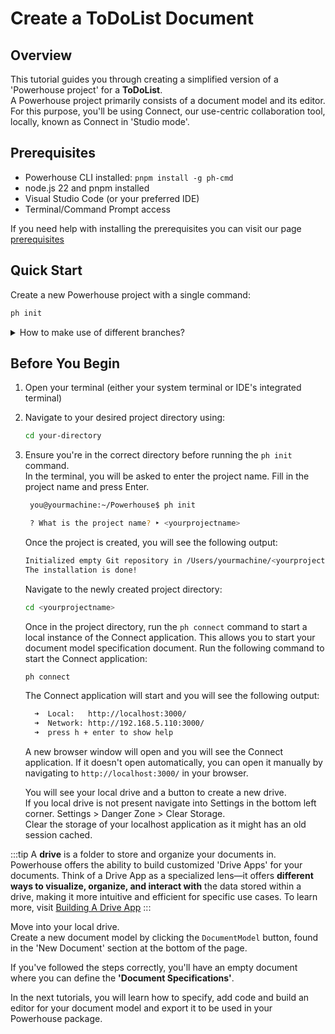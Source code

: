 # Create a ToDoList Document

## Overview
This tutorial guides you through creating a simplified version of a 'Powerhouse project' for a **ToDoList**.   
A Powerhouse project primarily consists of a document model and its editor.   
For this purpose, you'll be using Connect, our use-centric collaboration tool, locally, known as Connect in 'Studio mode'.

## Prerequisites
- Powerhouse CLI installed: `pnpm install -g ph-cmd`
- node.js 22 and pnpm installed
- Visual Studio Code (or your preferred IDE)
- Terminal/Command Prompt access

If you need help with installing the prerequisites you can visit our page [prerequisites](/academy/MasteryTrack/BuilderEnvironment/Prerequisites)

## Quick Start
Create a new Powerhouse project with a single command:
```bash
ph init
```
<details>
<summary> How to make use of different branches? </summary>

When installing or using the Powerhouse CLI commands you are able to make use of the dev & staging branches.   
These branches contain more experimental features then the latest stable release the PH CLI uses by default.   
They can be used to get access to a bugfix or features under development.

| Command | Description |
|---------|-------------|
| **pnpm install -g ph-cmd** | Install latest stable version |
| **pnpm install -g ph-cmd@dev** | Install development version |
| **pnpm install -g ph-cmd@staging** | Install staging version |
| **ph init** | Use latest stable version of the boilerplate |
| **ph init --dev** | Use development version of the boilerplate |
| **ph init --staging** | Use staging version of the boilerplate |
| **ph use** | Switch all dependencies to latest production versions |
| **ph use dev** | Switch all dependencies to development versions |
| **ph use prod** | Switch all dependencies to production versions |

Please be aware that these versions can contain bugs and experimental features that aren't fully tested.
</details>

## Before You Begin
1. Open your terminal (either your system terminal or IDE's integrated terminal)
2. Navigate to your desired project directory using:

   ```bash
   cd your-directory
   ```
3. Ensure you're in the correct directory before running the `ph init` command.  
In the terminal, you will be asked to enter the project name. Fill in the project name and press Enter.
   ```bash
    you@yourmachine:~/Powerhouse$ ph init

    ? What is the project name? ‣ <yourprojectname>
    ```	

    Once the project is created, you will see the following output:
    ```bash
    Initialized empty Git repository in /Users/yourmachine/<yourprojectname>/.git/
    The installation is done! 
    ```

    Navigate to the newly created project directory:
    ```bash
    cd <yourprojectname>
    ```
    Once in the project directory, run the `ph connect` command to start a local instance of the Connect application. This allows you to start your document model specification document.
    Run the following command to start the Connect application:

    ```bash
    ph connect
    ```

    The Connect application will start and you will see the following output:

    ```bash
      ➜  Local:   http://localhost:3000/
      ➜  Network: http://192.168.5.110:3000/
      ➜  press h + enter to show help
    ```

    A new browser window will open and you will see the Connect application. If it doesn't open automatically, you can open it manually by navigating to `http://localhost:3000/` in your browser.

    You will see your local drive and a button to create a new drive.    
    If you local drive is not present navigate into Settings in the bottom left corner. Settings > Danger Zone > Clear Storage.    
    Clear the storage of your localhost application as it might has an old session cached.   

:::tip
A **drive** is a folder to store and organize your documents in. Powerhouse offers the ability to build customized 'Drive Apps' for your documents. Think of a Drive App as a specialized lens—it offers **different ways to visualize, organize, and interact with** the data stored within a drive, making it more intuitive and efficient for specific use cases. To learn more, visit [Building A Drive App](/academy/MasteryTrack/BuildingUserExperiences/BuildingADriveExplorer)
:::

Move into your local drive.   
Create a new document model by clicking the `DocumentModel` button, found in the 'New Document' section at the bottom of the page. 

If you've followed the steps correctly, you'll have an empty document where you can define the **'Document Specifications'**.

In the next tutorials, you will learn how to specify, add code and build an editor for your document model and export it to be used in your Powerhouse package. 
